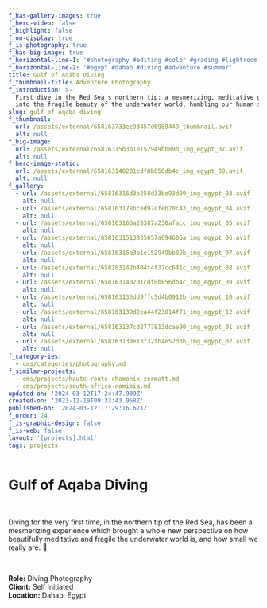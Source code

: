 ```yaml
---
f_has-gallery-images: true
f_hero-video: false
f_highlight: false
f_on-display: true
f_is-photography: true
f_has-big-image: true
f_horizontal-line-1: '#photography #editing #color #grading #lightroom'
f_horizontal-line-2: '#egypt #dahab #diving #adventure #summer'
title: Gulf of Aqaba Diving
f_thumbnail-title: Adventure Photography
f_introduction: >-
  First dive in the Red Sea's northern tip: a mesmerizing, meditative glimpse
  into the fragile beauty of the underwater world, humbling our human scale.
slug: gulf-of-aqaba-diving
f_thumbnail:
  url: /assets/external/658163733ec93457d0989449_thumbnail.avif
  alt: null
f_big-image:
  url: /assets/external/65816315b3b1e152949bb89b_img_egypt_07.avif
  alt: null
f_hero-image-static:
  url: /assets/external/658163140201cdf8b856db4c_img_egypt_09.avif
  alt: null
f_gallery:
  - url: /assets/external/65816316d3b258d33be93d09_img_egypt_03.avif
    alt: null
  - url: /assets/external/658163178bced97cfeb20c43_img_egypt_04.avif
    alt: null
  - url: /assets/external/658163166a28387a230afacc_img_egypt_05.avif
    alt: null
  - url: /assets/external/6581631513835057a094606a_img_egypt_06.avif
    alt: null
  - url: /assets/external/65816315b3b1e152949bb89b_img_egypt_07.avif
    alt: null
  - url: /assets/external/658163142b404f4f37cc641c_img_egypt_08.avif
    alt: null
  - url: /assets/external/658163140201cdf8b856db4c_img_egypt_09.avif
    alt: null
  - url: /assets/external/658163136dd9ffc5d4b0912b_img_egypt_10.avif
    alt: null
  - url: /assets/external/658163139d2ea44f23014f71_img_egypt_12.avif
    alt: null
  - url: /assets/external/658163137cd2777813dcae90_img_egypt_01.avif
    alt: null
  - url: /assets/external/658163130e13f32fb4e52d3b_img_egypt_02.avif
    alt: null
f_category-ies:
  - cms/categories/photography.md
f_similar-projects:
  - cms/projects/haute-route-chamonix-zermatt.md
  - cms/projects/south-africa-namibia.md
updated-on: '2024-03-12T17:24:47.909Z'
created-on: '2023-12-19T09:33:43.958Z'
published-on: '2024-03-12T17:29:16.671Z'
f_order: 24
f_is-graphic-design: false
f_is-web: false
layout: '[projects].html'
tags: projects
---
```


Gulf of Aqaba Diving
====================

‍

Diving for the very first time, in the northern tip of the Red Sea, has been a mesmerizing experience which brought a whole new perspective on how beautifully meditative and fragile the underwater world is, and how small we really are. 🦀

‍

**Role:** Diving Photography  
**Client:** Self Initiated  
**Location:** Dahab, Egypt
